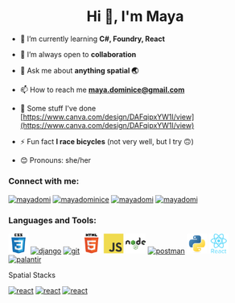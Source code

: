 <h1 align="center">Hi 👋, I'm Maya</h1>

- 🌱 I’m currently learning **C#, Foundry, React**

- 👯 I’m always open to **collaboration**

- 💬 Ask me about **anything spatial 🌏**

- 📫 How to reach me **maya.dominice@gmail.com**

- 📄 Some stuff I've done [https://www.canva.com/design/DAFqipxYW1I/view](https://www.canva.com/design/DAFqipxYW1I/view)

- ⚡ Fun fact **I race bicycles** (not very well, but I try 🙃) 
  
- 😊 Pronouns: she/her

<h3 align="left">Connect with me:</h3>
<p align="left">
<a href="https://codepen.io/mayadomi" target="blank"><img align="center" src="https://assets.codepen.io/t-1/codepen-logo.svg" alt="mayadomi" height="30" width="40" /></a>
<a href="https://linkedin.com/in/mayadominice" target="blank"><img align="center" src="https://upload.wikimedia.org/wikipedia/commons/8/81/LinkedIn_icon.svg" alt="mayadominice" height="30" width="40" /></a>
<a href="https://instagram.com/mayadomi" target="blank"><img align="center" src="https://upload.wikimedia.org/wikipedia/commons/9/96/Instagram.svg" alt="mayadomi" height="30" width="40" /></a>
<a href="https://www.strava.com/athletes/17422394" target="blank"><img align="center" src="https://d3nn82uaxijpm6.cloudfront.net/icon-strava-chrome-192.png" alt="mayadomi" height="30" /></a>
</p>

<h3 align="left">Languages and Tools:</h3>
<p align="left"> 
<a href="https://www.w3schools.com/css/" target="_blank" rel="noreferrer"> <img src="https://raw.githubusercontent.com/devicons/devicon/master/icons/css3/css3-original-wordmark.svg" alt="css3" width="40" height="40"/></a> 
<a href="https://www.djangoproject.com/" target="_blank" rel="noreferrer"> <img src="https://cdn.worldvectorlogo.com/logos/django.svg" alt="django" width="40" height="40"/></a>
<a href="https://git-scm.com/" target="_blank" rel="noreferrer"> <img src="https://www.vectorlogo.zone/logos/git-scm/git-scm-icon.svg" alt="git" width="40" height="40"/></a> 
<a href="https://www.w3.org/html/" target="_blank" rel="noreferrer"> <img src="https://raw.githubusercontent.com/devicons/devicon/master/icons/html5/html5-original-wordmark.svg" alt="html5" width="40" height="40"/></a> 
<a href="https://developer.mozilla.org/en-US/docs/Web/JavaScript" target="_blank" rel="noreferrer"> <img src="https://raw.githubusercontent.com/devicons/devicon/master/icons/javascript/javascript-original.svg" alt="javascript" width="40" height="40"/></a> 
<a href="https://nodejs.org" target="_blank" rel="noreferrer"> <img src="https://raw.githubusercontent.com/devicons/devicon/master/icons/nodejs/nodejs-original-wordmark.svg" alt="nodejs" width="40" height="40"/></a> 
<a href="https://postman.com" target="_blank" rel="noreferrer"> <img src="https://www.vectorlogo.zone/logos/getpostman/getpostman-icon.svg" alt="postman" width="40" height="40"/></a>
<a href="https://www.python.org" target="_blank" rel="noreferrer"> <img src="https://raw.githubusercontent.com/devicons/devicon/master/icons/python/python-original.svg" alt="python" width="40" height="40"/></a>
<a href="https://reactjs.org/" target="_blank" rel="noreferrer"> <img src="https://raw.githubusercontent.com/devicons/devicon/master/icons/react/react-original-wordmark.svg" alt="react" width="40" height="40"/></a>
<a href="https://www.palantir.com/platforms/foundry/" target="_blank" rel="noreferrer"> <img src="https://www.palantir.com/aws/ptlogo" alt="palantir" height="40" width="auto"/></a></p>
<p align='left'>Spatial Stacks</p>
<a href="https://www.esri.com/" target="_blank" > <img src="https://upload.wikimedia.org/wikipedia/de/4/46/ESRI_Logo.svg"alt="react" width="100" height="35"/></a>
<a href="https://www.safe.com/" target="_blank" > <img src="https://www.safe.com/wp-content/uploads/2023/02/fme-logo.svg"alt="react" width="100" height="35"/></a>
<a href="https://qgis.org/" target="_blank" > <img src="https://upload.wikimedia.org/wikipedia/commons/9/91/QGIS_logo_new.svg" alt="react" width="40" height="40"/></a>
